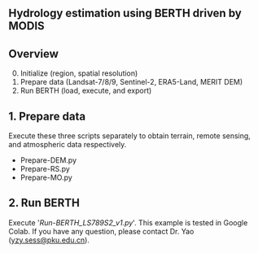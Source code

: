 ## Hydrology estimation using BERTH driven by MODIS
## Overview
0. Initialize (region, spatial resolution)
1. Prepare data (Landsat-7/8/9, Sentinel-2, ERA5-Land, MERIT DEM)
2. Run BERTH (load, execute, and export)

## 1. Prepare data
Execute these three scripts separately to obtain terrain, remote sensing, and atmospheric data respectively.
* Prepare-DEM.py
* Prepare-RS.py
* Prepare-MO.py   

## 2. Run BERTH
Execute '_Run-BERTH_LS789S2_v1.py_'. This example is tested in Google Colab. If you have any question, please contact Dr. Yao (yzy.sess@pku.edu.cn).
